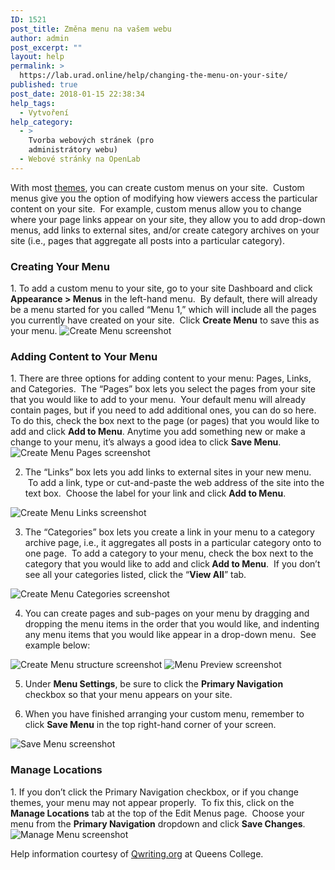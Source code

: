 ```yaml
---
ID: 1521
post_title: Změna menu na vašem webu
author: admin
post_excerpt: ""
layout: help
permalink: >
  https://lab.urad.online/help/changing-the-menu-on-your-site/
published: true
post_date: 2018-01-15 22:38:34
help_tags:
  - Vytvoření
help_category:
  - >
    Tvorba webových stránek (pro
    administrátory webu)
  - Webové stránky na OpenLab
---
```

With most <a title="Changing the appearance of your Site with themes" href="https://lab.urad.online/help/changing-the-appearance-of-your-site-with-themes/">themes</a>, you can create custom menus on your site.  Custom menus give you the option of modifying how viewers access the particular content on your site.  For example, custom menus allow you to change where your page links appear on your site, they allow you to add drop-down menus, add links to external sites, and/or create category archives on your site (i.e., pages that aggregate all posts into a particular category).
<h3>Creating Your Menu</h3>
1. To add a custom menu to your site, go to your site Dashboard and click <strong>Appearance &gt; Menus</strong> in the left-hand menu.  By default, there will already be a menu started for you called “Menu 1,” which will include all the pages you currently have created on your site.  Click <strong>Create Menu</strong> to save this as your menu.

<img class="alignnone wp-image-7904 size-large" src="https://openlab.citytech.cuny.edu/wp-content/uploads/2012/08/Menus_1-1024x352.png" alt="Create Menu screenshot" />
<h3>Adding Content to Your Menu</h3>
1. There are three options for adding content to your menu: Pages, Links, and Categories.  The “Pages” box lets you select the pages from your site that you would like to add to your menu.  Your default menu will already contain pages, but if you need to add additional ones, you can do so here.  To do this, check the box next to the page (or pages) that you would like to add and click <strong>Add to Menu</strong>. Anytime you add something new or make a change to your menu, it’s always a good idea to click <strong>Save Menu</strong>.

<img class="alignnone wp-image-7907 size-full" src="https://openlab.citytech.cuny.edu/wp-content/uploads/2012/08/Menus_3.png" alt="Create Menu Pages screenshot" />

2. The “Links” box lets you add links to external sites in your new menu.  To add a link, type or cut-and-paste the web address of the site into the text box.  Choose the label for your link and click <strong>Add to Menu</strong>.

<img class="alignnone wp-image-7908 size-full" src="https://openlab.citytech.cuny.edu/wp-content/uploads/2012/08/Menus_4.png" alt="Create Menu Links screenshot" />

3. The “Categories” box lets you create a link in your menu to a category archive page, i.e., it aggregates all posts in a particular category onto to one page.  To add a category to your menu, check the box next to the category that you would like to add and click<strong> Add to Menu</strong>.  If you don’t see all your categories listed, click the “<strong>View All</strong>” tab.

<img class="alignnone wp-image-7909 size-full" src="https://openlab.citytech.cuny.edu/wp-content/uploads/2012/08/Menus_5.png" alt="Create Menu Categories screenshot" />

4. You can create pages and sub-pages on your menu by dragging and dropping the menu items in the order that you would like, and indenting any menu items that you would like appear in a drop-down menu.  See example below:

<img class="alignnone wp-image-7910 size-large" src="https://openlab.citytech.cuny.edu/wp-content/uploads/2012/08/Menus_6-1024x284.png" alt="Create Menu structure screenshot" />

<img class="alignnone wp-image-7911 size-full" src="https://openlab.citytech.cuny.edu/wp-content/uploads/2012/08/Menus_7.png" alt="Menu Preview screenshot" />

5. Under <strong>Menu Settings</strong>, be sure to click the <strong>Primary Navigation</strong> checkbox so that your menu appears on your site.

6. When you have finished arranging your custom menu, remember to click <strong>Save Menu</strong> in the top right-hand corner of your screen.

<img class="alignnone wp-image-7912 size-full" src="https://openlab.citytech.cuny.edu/wp-content/uploads/2012/08/Menus_8.png" alt="Save Menu screenshot" />
<h3>Manage Locations</h3>
1. If you don’t click the Primary Navigation checkbox, or if you change themes, your menu may not appear properly.  To fix this, click on the <strong>Manage Locations</strong> tab at the top of the Edit Menus page.  Choose your menu from the <strong>Primary Navigation</strong> dropdown and click <strong>Save Changes</strong>.

<img class="alignnone wp-image-7913 size-full" src="https://openlab.citytech.cuny.edu/wp-content/uploads/2012/08/Menus_9.png" alt="Manage Menu screenshot" />

Help information courtesy of <a href="http://help.qwriting.org" target="_blank" rel="noopener">Qwriting.org</a> at Queens College.
